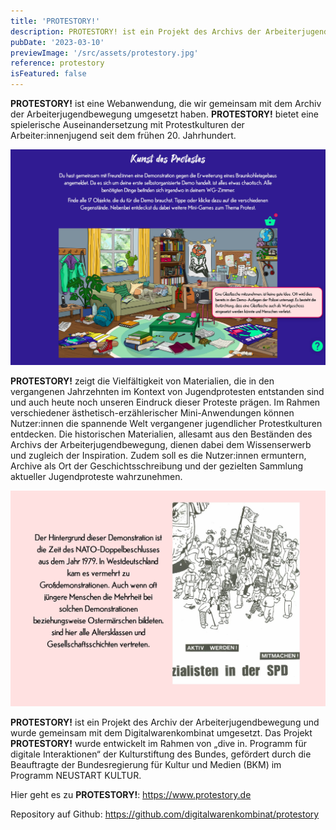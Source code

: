 ```yaml
---
title: 'PROTESTORY!'
description: PROTESTORY! ist ein Projekt des Archivs der Arbeiterjugendbewegung und wurde gemeinsam mit uns umgesetzt. Als Webanwendung bietet PROTESTORY! eine spielerische Auseinandersetzung mit Protestkulturen der Arbeiter:innenjugend seit dem frühen 20. Jahrhundert und macht eine Vielzahl von Materialien, die im Kontext von Jugendprotesten entstanden sind, erlebbar.
pubDate: '2023-03-10'
previewImage: '/src/assets/protestory.jpg'
reference: protestory
isFeatured: false
---
```


**PROTESTORY!** ist eine Webanwendung, die wir gemeinsam mit dem Archiv der Arbeiterjugendbewegung umgesetzt haben. **PROTESTORY!** bietet eine spielerische Auseinandersetzung mit Protestkulturen der Arbeiter:innenjugend seit dem frühen 20. Jahrhundert.

![Protestory](../../assets/protestory1.jpg)

**PROTESTORY!** zeigt die Vielfältigkeit von Materialien, die in den vergangenen Jahrzehnten im Kontext von Jugendprotesten entstanden sind und auch heute noch unseren Eindruck dieser Proteste prägen. Im Rahmen verschiedener ästhetisch-erzählerischer Mini-Anwendungen können Nutzer:innen die spannende Welt vergangener jugendlicher Protestkulturen entdecken. Die historischen Materialien, allesamt aus den Beständen des Archivs der Arbeiterjugendbewegung, dienen dabei dem Wissenserwerb und zugleich der Inspiration. Zudem soll es die Nutzer:innen ermuntern, Archive als Ort der Geschichtsschreibung und der gezielten Sammlung aktueller Jugendproteste wahrzunehmen.

![Protestory](../../assets/protestory2.jpg)

**PROTESTORY!** ist ein Projekt des Archiv der Arbeiterjugendbewegung und wurde gemeinsam mit dem Digitalwarenkombinat umgesetzt. Das Projekt **PROTESTORY!** wurde entwickelt im Rahmen von „dive in. Programm für digitale Interaktionen“ der Kulturstiftung des Bundes, gefördert durch die Beauftragte der Bundesregierung für Kultur und Medien (BKM) im Programm NEUSTART KULTUR.

Hier geht es zu **PROTESTORY!**: https://www.protestory.de

Repository auf Github: https://github.com/digitalwarenkombinat/protestory
